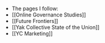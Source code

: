 - The pages I follow:
- [[Online Governance Studies]]
- [[Future Frontiers]]
- [[Yak Collective State of the Union]]
- [[YC Marketing]]

